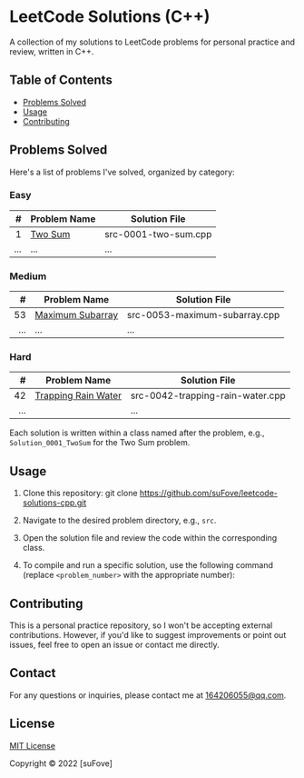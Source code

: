 # LeetCode Solutions (C++)

A collection of my solutions to LeetCode problems for personal practice and review, written in C++.

## Table of Contents

- [Problems Solved](#problems-solved)
- [Usage](#usage)
- [Contributing](#contributing)

## Problems Solved

Here's a list of problems I've solved, organized by category:

### Easy

| #   | Problem Name                                 | Solution File                      |
|---: |----------------------------------------------|------------------------------------|
| 1   | [Two Sum](https://leetcode.com/problems/two-sum/) | src-0001-two-sum.cpp              |
| ... | ...                                           | ...                               |

### Medium

| #   | Problem Name                                                  | Solution File                      |
|---: |--------------------------------------------------------------|------------------------------------|
| 53  | [Maximum Subarray](https://leetcode.com/problems/maximum-subarray/) | src-0053-maximum-subarray.cpp     |
| ... | ...                                                          | ...                               |

### Hard

| #   | Problem Name                                                            | Solution File                      |
|---: |--------------------------------------------------------------------------|------------------------------------|
| 42  | [Trapping Rain Water](https://leetcode.com/problems/trapping-rain-water/) | src-0042-trapping-rain-water.cpp  |
| ... |                                                                           | ...                               |

Each solution is written within a class named after the problem, e.g., `Solution_0001_TwoSum` for the Two Sum problem.

## Usage

1. Clone this repository:
   git clone https://github.com/suFove/leetcode-solutions-cpp.git

2. Navigate to the desired problem directory, e.g., `src`.

3. Open the solution file and review the code within the corresponding class.

4. To compile and run a specific solution, use the following command (replace `<problem_number>` with the appropriate number):


## Contributing

This is a personal practice repository, so I won't be accepting external contributions. However, if you'd like to suggest improvements or point out issues, feel free to open an issue or contact me directly.

## Contact

For any questions or inquiries, please contact me at [164206055@qq.com](mailto:164206055@qq.com).

## License

[MIT License](https://choosealicense.com/licenses/mit/)

Copyright © 2022 [suFove]
